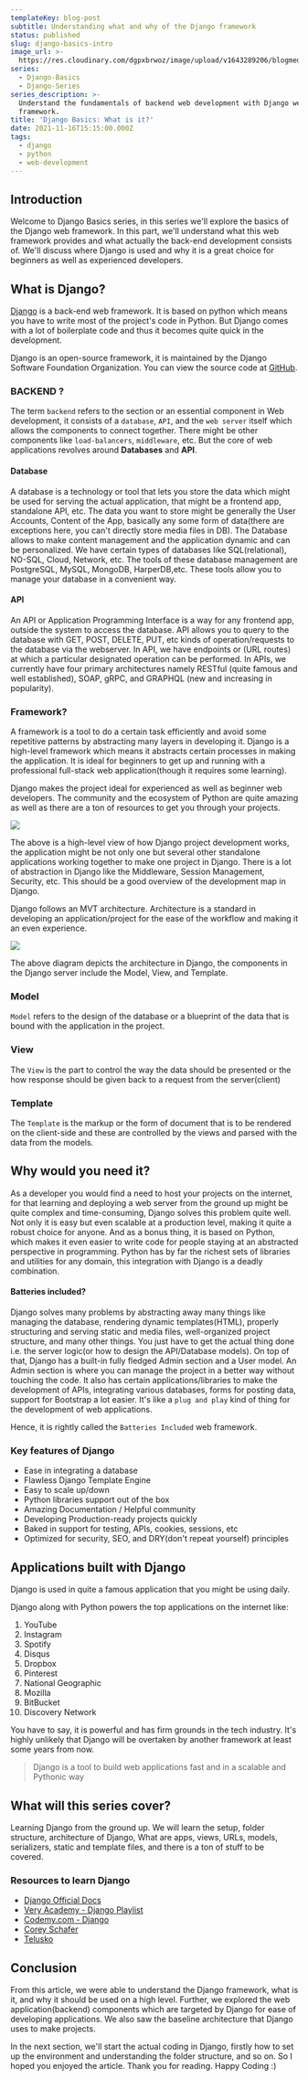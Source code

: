 ```yaml
---
templateKey: blog-post
subtitle: Understanding what and why of the Django framework
status: published
slug: django-basics-intro
image_url: >-
  https://res.cloudinary.com/dgpxbrwoz/image/upload/v1643289206/blogmedia/gbq3rlfat3erbxocn7yn.png
series:
  - Django-Basics
  - Django-Series
series_description: >-
  Understand the fundamentals of backend web development with Django web
  framework.
title: 'Django Basics: What is it?'
date: 2021-11-16T15:15:00.000Z
tags:
  - django
  - python
  - web-development
---
```


## Introduction

Welcome to Django Basics series, in this series we'll explore the basics of the Django web framework. In this part, we'll understand what this web framework provides and what actually the back-end development consists of. We'll discuss where Django is used and why it is a great choice for beginners as well as experienced developers.

## What is Django?

[Django](https://developer.mozilla.org/en-US/docs/Learn/Server-side/Django/Introduction) is a back-end web framework. It is based on python which means you have to write most of the project's code in Python. But Django comes with a lot of boilerplate code and thus it becomes quite quick in the development.

Django is an open-source framework, it is maintained by the Django Software Foundation Organization. You can view the source code at [GitHub](https://github.com/django/django).

### BACKEND ?

The term `backend` refers to the section or an essential component in Web development, it consists of a `database`, `API`, and the `web server` itself which allows the components to connect together. There might be other components like `load-balancers`, `middleware`, etc. But the core of web applications revolves around **Databases** and **API**.

#### Database

A database is a technology or tool that lets you store the data which might be used for serving the actual application, that might be a frontend app, standalone API, etc. The data you want to store might be generally the User Accounts, Content of the App, basically any some form of data(there are exceptions here, you can't directly store media files in DB). The Database allows to make content management and the application dynamic and can be personalized. We have certain types of databases like SQL(relational), NO-SQL, Cloud, Network, etc. The tools of these database management are PostgreSQL, MySQL, MongoDB, HarperDB,etc. These tools allow you to manage your database in a convenient way.

#### API

An API or Application Programming Interface is a way for any frontend app, outside the system to access the database. API allows you to query to the database with GET, POST, DELETE, PUT, etc kinds of operation/requests to the database via the webserver. In API, we have endpoints or (URL routes) at which a particular designated operation can be performed. In APIs, we currently have four primary architectures namely RESTful (quite famous and well established), SOAP, gRPC, and GRAPHQL (new and increasing in popularity).

### Framework?

A framework is a tool to do a certain task efficiently and avoid some repetitive patterns by abstracting many layers in developing it. Django is a high-level framework which means it abstracts certain processes in making the application. It is ideal for beginners to get up and running with a professional full-stack web application(though it requires some learning).

Django makes the project ideal for experienced as well as beginner web developers. The community and the ecosystem of Python are quite amazing as well as there are a ton of resources to get you through your projects.

![](https://gitlab.com/MR_DESTRUCTIVE/tblog-img/-/raw/main/dj-1.png)

The above is a high-level view of how Django project development works, the application might be not only one but several other standalone applications working together to make one project in Django. There is a lot of abstraction in Django like the Middleware, Session Management, Security, etc. This should be a good overview of the development map in Django.

Django follows an MVT architecture. Architecture is a standard in developing an application/project for the ease of the workflow and making it an even experience.

![](https://cdn.hashnode.com/res/hashnode/image/upload/v1635079576954/WcjcokoiX.png)

The above diagram depicts the architecture in Django, the components in the Django server include the Model, View, and Template.

### Model

`Model` refers to the design of the database or a blueprint of the data that is bound with the application in the project.

### View

The `View` is the part to control the way the data should be presented or the how response should be given back to a request from the server(client)

### Template

The `Template` is the markup or the form of document that is to be rendered on the client-side and these are controlled by the views and parsed with the data from the models.

## Why would you need it?

As a developer you would find a need to host your projects on the internet, for that learning and deploying a web server from the ground up might be quite complex and time-consuming, Django solves this problem quite well. Not only it is easy but even scalable at a production level, making it quite a robust choice for anyone. And as a bonus thing, it is based on Python, which makes it even easier to write code for people staying at an abstracted perspective in programming. Python has by far the richest sets of libraries and utilities for any domain, this integration with Django is a deadly combination.

#### Batteries included?

Django solves many problems by abstracting away many things like managing the database, rendering dynamic templates(HTML), properly structuring and serving static and media files, well-organized project structure, and many other things. You just have to get the actual thing done i.e. the server logic(or how to design the API/Database models). On top of that, Django has a built-in fully fledged Admin section and a User model. An Admin section is where you can manage the project in a better way without touching the code. It also has certain applications/libraries to make the development of APIs, integrating various databases, forms for posting data, support for Bootstrap a lot easier. It's like a `plug and play` kind of thing for the development of web applications.

Hence, it is rightly called the `Batteries Included` web framework.

### Key features of Django

* Ease in integrating a database
* Flawless Django Template Engine
* Easy to scale up/down
* Python libraries support out of the box
* Amazing Documentation / Helpful community
* Developing Production-ready projects quickly
* Baked in support for testing, APIs, cookies, sessions, etc
* Optimized for security, SEO, and DRY(don't repeat yourself) principles

## Applications built with Django

Django is used in quite a famous application that you might be using daily.

Django along with Python powers the top applications on the internet like:

1. YouTube
2. Instagram
3. Spotify
4. Disqus
5. Dropbox
6. Pinterest
7. National Geographic
8. Mozilla
9. BitBucket
10. Discovery Network

You have to say, it is powerful and has firm grounds in the tech industry. It's highly unlikely that Django will be overtaken by another framework at least some years from now.

> Django is a tool to build web applications fast and in a scalable and Pythonic way

## What will this series cover?

Learning Django from the ground up. We will learn the setup, folder structure, architecture of Django, What are apps, views, URLs, models, serializers, static and template files, and there is a ton of stuff to be covered.

### Resources to learn Django

* [Django Official Docs](https://www.djangoproject.com/start/)
* [Very Academy - Django Playlist](https://www.youtube.com/c/veryacademy/playlists?view=50\&sort=dd\&shelf_id=2)
* [Codemy.com - Django](https://www.youtube.com/watch?v=HHx3tTQWUx0\&list=PLCC34OHNcOtqW9BJmgQPPzUpJ8hl49AGy)
* [Corey Schafer](https://www.youtube.com/watch?v=UmljXZIypDc\&list=PL-osiE80TeTtoQCKZ03TU5fNfx2UY6U4p)
* [Telusko](https://www.youtube.com/watch?v=SIyxjRJ8VNY\&list=PLsyeobzWxl7r2ukVgTqIQcl-1T0C2mzau)

## Conclusion

From this article, we were able to understand the Django framework, what is it, and why it should be used on a high level. Further, we explored the web application(backend) components which are targeted by Django for ease of developing applications. We also saw the baseline architecture that Django uses to make projects.

In the next section, we'll start the actual coding in Django, firstly how to set up the environment and understanding the folder structure, and so on. So I hoped you enjoyed the article. Thank you for reading. Happy Coding :)
